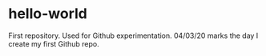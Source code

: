 # hello-world
First repository. Used for Github experimentation.
04/03/20 marks the day I create my first Github repo.
